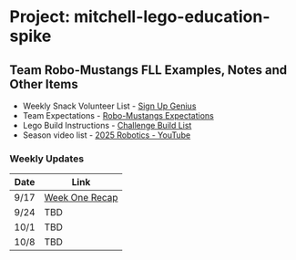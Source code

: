 # Project: mitchell-lego-education-spike

## Team Robo-Mustangs FLL Examples, Notes and Other Items

* Weekly Snack Volunteer List - [Sign Up Genius](https://www.signupgenius.com/go/10C0E45ABAE2EA6F8C25-58696054-mitchell#/)
* Team Expectations - [Robo-Mustangs Expectations](https://github.com/ccruiser/mitchell-lego-education-spike/blob/main/Other-Material/expectations.md) 
* Lego Build Instructions - [Challenge Build List](https://github.com/ccruiser/mitchell-lego-education-spike/blob/main/Lego-Challenge/Challenge%20Base%20Set%20Instrucutions.md)
* Season video list - [2025 Robotics - YouTube](https://www.youtube.com/playlist?list=PLEHs6AsA1NoFLlO4KoeIJizG4nAm0ch3I&jct=XVYocw67ZRG8-Aoj5ZXtpw) 

### Weekly Updates

| Date | Link                                                                                                                                             |
| ---- | ------------------------------------------------------------------------------------------------------------------------------------------------ |
| 9/17 | [Week One Recap](https://github.com/ccruiser/mitchell-lego-education-spike/blob/main/Weekly%20Recaps/Robo-Mustangs%20-%20Week%201%20Recap%20.md) |
| 9/24 | TBD                                                                                                                                              |
| 10/1 | TBD                                                                                                                                              |
| 10/8 | TBD                                                                                                                                              |
